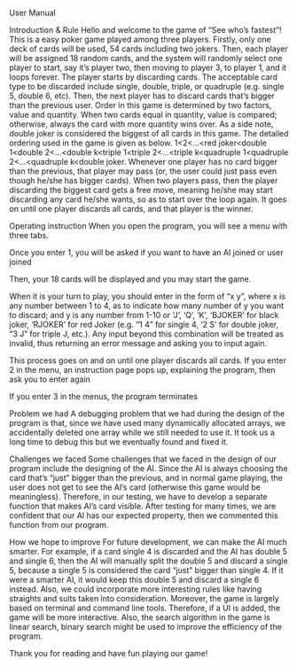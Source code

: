 User Manual

Introduction & Rule
Hello and welcome to the game of “See who’s fastest”!
This is a easy poker game played among three players. Firstly, only one deck of cards will be used, 54 cards including two jokers. Then, each player will be assigned 18 random cards, and the system will randomly select one player to start, say it’s player two, then moving to player 3, to player 1, and it loops forever. The player starts by discarding cards. The acceptable card type to be discarded include single, double, triple, or quadruple (e.g. single 5, double 6, etc). Then, the next player has to discard cards that’s bigger than the previous user. Order in this game is determined by two factors, value and quantity. When two cards equal in quantity, value is compared; otherwise, always the card with more quantity wins over. As a side note, double joker is considered the biggest of all cards in this game. The detailed ordering used in the game is given as below.
1<2<...<red joker<double 1<double 2<...<double k<triple 1<triple 2<...<triple k<quadruple 1<quadruple 2<...<quadruple k<double joker. 
Whenever one player has no card bigger than the previous, that player may pass (or, the user could just pass even though he/she has bigger cards). When two players pass, then the player discarding the biggest card gets a free move, meaning he/she may start discarding any card he/she wants, so as to start over the loop again. It goes on until one player discards all cards, and that player is the winner.

Operating instruction
When you open the program, you will see a menu with three tabs.
 
Once you enter 1, you will be asked if you want to have an AI joined or user joined
 
Then, your 18 cards will be displayed and you may start the game.
 
When it is your turn to play, you should enter in the form of “x y”, where x is any number between 1 to 4, as to indicate how many number of y you want to discard; and y is any number from 1-10 or ‘J’, ‘Q’, ‘K’, ‘BJOKER’ for black joker, ‘RJOKER’ for red Joker (e.g. “1 4” for single 4, ‘2 S’ for double joker, “3 J” for triple J, etc.). Any input beyond this combination will be treated as invalid, thus returning an error message and asking you to input again.
 
This process goes on and on until one player discards all cards.
If you enter 2 in the menu, an instruction page pops up, explaining the program, then ask you to enter again
 
If you enter 3 in the menus, the program terminates
 

Problem we had
A debugging problem that we had during the design of the program is that, since we have used many dynamically allocated arrays, we accidentally deleted one array while we still needed to use it. It took us a long time to debug this but we eventually found and fixed it.

Challenges we faced
Some challenges that we faced in the design of our program include the designing of the AI. Since the AI is always choosing the card that’s “just” bigger than the previous, and in normal game playing, the user does not get to see the AI’s card (otherwise this game would be meaningless). Therefore, in our testing, we have to develop a separate function that makes AI’s card visible. After testing for many times, we are confident that our AI has our expected property, then we commented this function from our program.

How we hope to improve
For future development, we can make the AI much smarter. For example, if a card single 4 is discarded and the AI has double 5 and single 6, then the AI will manually split the double 5 and discard a single 5, because a single 5 is considered the card “just” bigger than single 4. If it were a smarter AI, it would keep this double 5 and discard a single 6 instead. Also, we could incorporate more interesting rules like having straights and suits taken into consideration. Moreover, the game is largely based on terminal and command line tools. Therefore, if a UI is added, the game will be more interactive. Also, the search algorithm in the game is linear search, binary search might be used to improve the efficiency of the program.

Thank you for reading and have fun playing our game!
